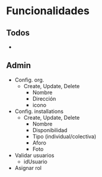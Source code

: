 # Funcionalidades

## Todos
- 

## Admin
- Config. org.
  - Create, Update, Delete
    - Nombre
    - Dirección
    - icono
- Config. installations
  - Create, Update, Delete
    - Nombre
    - Disponibilidad
    - Tipo (individual/colectiva)
    - Aforo
    - Foto
- Validar usuarios
  - idUsuario
- Asignar rol